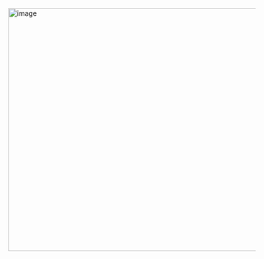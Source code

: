 <img width="687" height="494" alt="image" src="https://github.com/user-attachments/assets/d74e2a38-9c9f-4966-84d8-0e5acd980ff2" />
